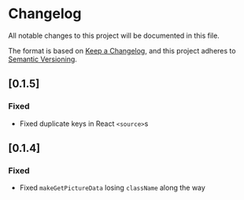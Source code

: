 # Changelog

All notable changes to this project will be documented in this file.

The format is based on [Keep a Changelog](https://keepachangelog.com/en/1.0.0/),
and this project adheres to [Semantic Versioning](https://semver.org/spec/v2.0.0.html).

## [0.1.5]

### Fixed

- Fixed duplicate keys in React `<source>`s

## [0.1.4]

### Fixed

- Fixed `makeGetPictureData` losing `className` along the way
